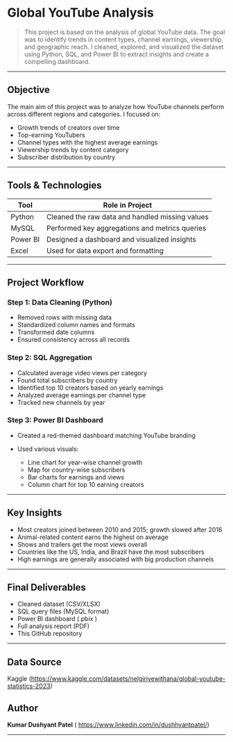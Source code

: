 # Global YouTube Analysis 

> This project is based on the analysis of global YouTube data. The goal was to identify trends in content types, channel earnings, viewership, and geographic reach. I cleaned, explored, and visualized the dataset using Python, SQL, and Power BI to extract insights and create a compelling dashboard.

---

## Objective

The main aim of this project was to analyze how YouTube channels perform across different regions and categories. I focused on:

* Growth trends of creators over time
* Top-earning YouTubers
* Channel types with the highest average earnings
* Viewership trends by content category
* Subscriber distribution by country

---

## Tools & Technologies

| Tool            | Role in Project                                 |
| --------------- | ----------------------------------------------- |
| Python          | Cleaned the raw data and handled missing values |
| MySQL           | Performed key aggregations and metrics queries  |
| Power BI        | Designed a dashboard and visualized insights    |
| Excel           | Used for data export and formatting             |

---

## Project Workflow

### Step 1: Data Cleaning (Python)

* Removed rows with missing data
* Standardized column names and formats
* Transformed date columns
* Ensured consistency across all records

### Step 2: SQL Aggregation

* Calculated average video views per category
* Found total subscribers by country
* Identified top 10 creators based on yearly earnings
* Analyzed average earnings per channel type
* Tracked new channels by year

### Step 3: Power BI Dashboard

* Created a red-themed dashboard matching YouTube branding
* Used various visuals:

  * Line chart for year-wise channel growth
  * Map for country-wise subscribers
  * Bar charts for earnings and views
  * Column chart for top 10 earning creators

---

## Key Insights

* Most creators joined between 2010 and 2015; growth slowed after 2016
* Animal-related content earns the highest on average
* Shows and trailers get the most views overall
* Countries like the US, India, and Brazil have the most subscribers
* High earnings are generally associated with big production channels

---

## Final Deliverables

* Cleaned dataset (CSV/XLSX)
* SQL query files (MySQL format)
* Power BI dashboard (.pbix )
* Full analysis report (PDF)
* This GitHub repository

---
## Data Source
Kaggle (https://www.kaggle.com/datasets/nelgiriyewithana/global-youtube-statistics-2023)

## Author

**Kumar Dushyant Patel**
( https://www.linkedin.com/in/dushhyantpatel/)

---
